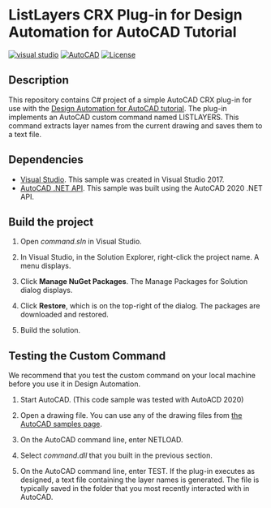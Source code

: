 # ListLayers CRX Plug-in for Design Automation for AutoCAD Tutorial
[![visual studio](https://img.shields.io/badge/Visual%20Studio-2017-yellowgreen.svg)](https://www.visualstudio.com/)
[![AutoCAD](https://img.shields.io/badge/AutoCAD-2020-DF1B22.svg)](http://developer.autodesk.com/)
[![License](https://img.shields.io/:license-mit-red.svg)](http://opensource.org/licenses/MIT)


## Description

This repository contains C# project of a simple AutoCAD CRX plug-in for use with the [Design Automation for AutoCAD tutorial](https://forge.autodesk.com/en/docs/design-automation/v3/tutorials/autocad/). The plug-in implements an AutoCAD custom command named LISTLAYERS. This command extracts layer names from the current drawing and saves them to a text file.

## Dependencies

-  [Visual Studio](https://visualstudio.microsoft.com/downloads/). This sample was created in Visual Studio 2017.
-  [AutoCAD .NET API](https://www.nuget.org/packages/AutoCAD.NET/23.1.0). This sample was built using the AutoCAD 2020 .NET API.

## Build the project

1. Open *command.sln* in Visual Studio.

2. In Visual Studio, in the Solution Explorer, right-click the project name. A menu displays.

3. Click **Manage NuGet Packages**. The Manage Packages for Solution dialog displays.

4. Click **Restore**, which is on the top-right of the dialog. The packages are downloaded and restored.

5. Build the solution. 

## Testing the Custom Command

We recommend that you test the custom command on your local machine before you use it in Design Automation.

1. Start AutoCAD. (This code sample was tested with AutoACD 2020)

2. Open a drawing file. You can use any of the drawing files from [the AutoCAD samples page](https://knowledge.autodesk.com/support/autocad/downloads/caas/downloads/content/autocad-sample-files.html).

3. On the AutoCAD command line, enter NETLOAD.

4. Select *command.dll* that you built in the previous section.

5. On the AutoCAD command line, enter TEST. If the plug-in executes as designed, a text file containing the layer names is generated. The file is typically saved in the folder that you most recently interacted with in AutoCAD.
